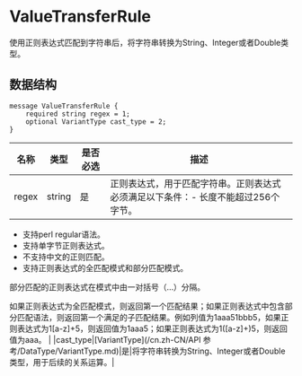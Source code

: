 # ValueTransferRule

使用正则表达式匹配到字符串后，将字符串转换为String、Integer或者Double类型。

## 数据结构

```
message ValueTransferRule {
    required string regex = 1;
    optional VariantType cast_type = 2;
}
```

|名称|类型|是否必选|描述|
|--|--|----|--|
|regex|string|是|正则表达式，用于匹配字符串。正则表达式必须满足以下条件：-   长度不能超过256个字节。
-   支持perl regular语法。
-   支持单字节正则表达式。
-   不支持中文的正则匹配。
-   支持正则表达式的全匹配模式和部分匹配模式。

部分匹配的正则表达式在模式中由一对括号（…）分隔。

如果正则表达式为全匹配模式，则返回第一个匹配结果；如果正则表达式中包含部分匹配语法，则返回第一个满足的子匹配结果。例如列值为1aaa51bbb5，如果正则表达式为1\[a-z\]+5，则返回值为1aaa5；如果正则表达式为1\(\[a-z\]+\)5，则返回值为aaa。 |
|cast\_type|[VariantType](/cn.zh-CN/API 参考/DataType/VariantType.md)|是|将字符串转换为String、Integer或者Double类型，用于后续的关系运算。|

